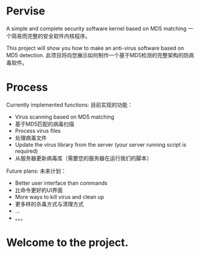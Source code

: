# Pervise
A simple and complete security software kernel based on MD5 matching
一个简易而完整的安全软件内核程序。

This project will show you how to make an anti-virus software based on MD5 detection.
此项目将向您展示如何制作一个基于MD5检测的完整架构的防病毒软件。

# Process
Currently implemented functions:
目前实现的功能：

  - Virus scanning based on MD5 matching
  - 基于MD5匹配的病毒扫描
  - Process virus files
  - 处理病毒文件
  - Update the virus library from the server (your server running script is required)
  - 从服务器更新病毒库（需要您的服务器在运行我们的脚本）
  
 Future plans:
 未来计划：
  - Better user interface than commands
  - 比命令更好的UI界面
  - More ways to kill virus and clean up
  - 更多样的杀毒方式与清理方式
  - ...
  - 。。。
  
 # Welcome to the project.
